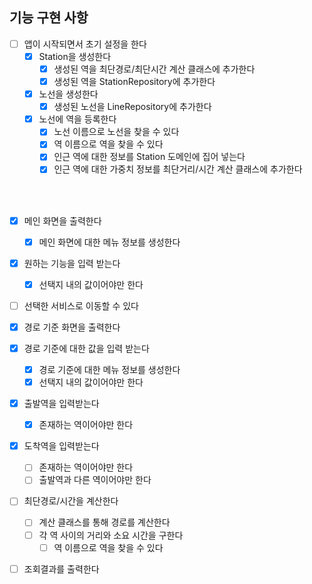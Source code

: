 ## 기능 구현 사항

- [ ] 앱이 시작되면서 초기 설정을 한다
  - [x] Station을 생성한다
    - [x] 생성된 역을 최단경로/최단시간 계산 클래스에 추가한다
    - [x] 생성된 역을 StationRepository에 추가한다
  - [x] 노선을 생성한다
    - [x] 생성된 노선을 LineRepository에 추가한다
  - [x] 노선에 역을 등록한다
    - [x] 노선 이름으로 노선을 찾을 수 있다
    - [x] 역 이름으로 역을 찾을 수 있다
    - [x] 인근 역에 대한 정보를 Station 도메인에 집어 넣는다
    - [x] 인근 역에 대한 가중치 정보를 최단거리/시간 계산 클래스에 추가한다

<br/>

<br/>

- [x] 메인 화면을 출력한다
  - [x] 메인 화면에 대한 메뉴 정보를 생성한다
- [x] 원하는 기능을 입력 받는다
  - [x] 선택지 내의 값이어야만 한다
- [ ] 선택한 서비스로 이동할 수 있다
- [x] 경로 기준 화면을 출력한다
- [x] 경로 기준에 대한 값을 입력 받는다
  - [x] 경로 기준에 대한 메뉴 정보를 생성한다
  - [x] 선택지 내의 값이어야만 한다
- [x] 출발역을 입력받는다
  - [x] 존재하는 역이어야만 한다
- [x] 도착역을 입력받는다
  - [ ] 존재하는 역이어야만 한다
  - [ ] 출발역과 다른 역이어야만 한다
- [ ] 최단경로/시간을 계산한다
  - [ ] 계산 클래스를 통해 경로를 계산한다
  - [ ] 각 역 사이의 거리와 소요 시간을 구한다
    - [ ] 역 이름으로 역을 찾을 수 있다
- [ ] 조회결과를 출력한다

